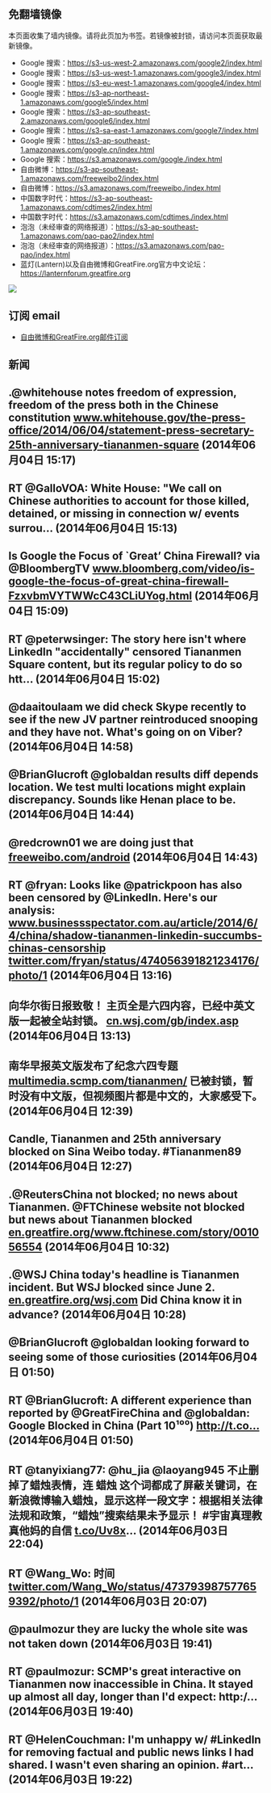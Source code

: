 ## 免翻墙镜像
本页面收集了墙内镜像。请将此页加为书签。若镜像被封锁，请访问本页面获取最新镜像。
* Google 搜索：https://s3-us-west-2.amazonaws.com/google2/index.html
* Google 搜索：https://s3-us-west-1.amazonaws.com/google3/index.html
* Google 搜索：https://s3-eu-west-1.amazonaws.com/google4/index.html
* Google 搜索：https://s3-ap-northeast-1.amazonaws.com/google5/index.html
* Google 搜索：https://s3-ap-southeast-2.amazonaws.com/google6/index.html
* Google 搜索：https://s3-sa-east-1.amazonaws.com/google7/index.html
* Google 搜索：https://s3-ap-southeast-1.amazonaws.com/google.cn/index.html
* Google 搜索：https://s3.amazonaws.com/google./index.html
* 自由微博：https://s3-ap-southeast-1.amazonaws.com/freeweibo2/index.html
* 自由微博：https://s3.amazonaws.com/freeweibo./index.html
* 中国数字时代：https://s3-ap-southeast-1.amazonaws.com/cdtimes2/index.html
* 中国数字时代：https://s3.amazonaws.com/cdtimes./index.html
* 泡泡（未经审查的网络报道）：https://s3-ap-southeast-1.amazonaws.com/pao-pao2/index.html
* 泡泡（未经审查的网络报道）：https://s3.amazonaws.com/pao-pao/index.html
* 蓝灯(Lantern)以及自由微博和GreatFire.org官方中文论坛：https://lanternforum.greatfire.org

<img src="https://raw.githubusercontent.com/greatfire/z/master/logos.gif" />

## 订阅 email
* <a href="https://greatfire.us7.list-manage.com/subscribe?u=854fca58782082e0cbdf204a0&id=c78949b93c">自由微博和GreatFire.org邮件订阅</a>
    
## 新闻
.@whitehouse notes freedom of expression, freedom of the press both in the Chinese constitution <a href="http://www.whitehouse.gov/the-press-office/2014/06/04/statement-press-secretary-25th-anniversary-tiananmen-square">www.whitehouse.gov/the-press-office/2014/06/04/statement-press-secretary-25th-anniversary-tiananmen-square</a> (2014年06月04日 15:17)
 ---
RT @GalloVOA: White House: "We call on Chinese authorities to account for those killed, detained, or missing in connection w/ events surrou… (2014年06月04日 15:13)
 ---
Is Google the Focus of `Great’ China Firewall? via @BloombergTV <a href="http://www.bloomberg.com/video/is-google-the-focus-of-great-china-firewall-FzxvbmVYTWWcC43CLiUYog.html">www.bloomberg.com/video/is-google-the-focus-of-great-china-firewall-FzxvbmVYTWWcC43CLiUYog.html</a> (2014年06月04日 15:09)
 ---
RT @peterwsinger: The story here isn't where LinkedIn "accidentally" censored Tiananmen Square content, but its regular policy to do so
htt… (2014年06月04日 15:02)
 ---
@daaitoulaam we did check Skype recently to see if the new JV partner reintroduced snooping and they have not. What's going on on Viber? (2014年06月04日 14:58)
 ---
@BrianGlucroft @globaldan results diff depends location. We test multi locations might explain discrepancy. Sounds like Henan place to be. (2014年06月04日 14:44)
 ---
@redcrown01 we are doing just that <a href="https://freeweibo.com/android">freeweibo.com/android</a> (2014年06月04日 14:43)
 ---
RT @fryan: Looks like @patrickpoon has also been censored by @LinkedIn. Here's our analysis: <a href="http://www.businessspectator.com.au/article/2014/6/4/china/shadow-tiananmen-linkedin-succumbs-chinas-censorship">www.businessspectator.com.au/article/2014/6/4/china/shadow-tiananmen-linkedin-succumbs-chinas-censorship</a> <a href="https://twitter.com/fryan/status/474056391821234176/photo/1">twitter.com/fryan/status/474056391821234176/photo/1</a> (2014年06月04日 13:16)
 ---
向华尔街日报致敬！ 主页全是六四内容，已经中英文版一起被全站封锁。  <a href="http://cn.wsj.com/gb/index.asp">cn.wsj.com/gb/index.asp</a> (2014年06月04日 13:13)
 ---
南华早报英文版发布了纪念六四专题 <a href="http://multimedia.scmp.com/tiananmen/">multimedia.scmp.com/tiananmen/</a> 已被封锁，暂时没有中文版，但视频图片都是中文的，大家感受下。 (2014年06月04日 12:39)
 ---
Candle, Tiananmen and 25th anniversary blocked on Sina Weibo today. #Tiananmen89 (2014年06月04日 12:27)
 ---
.@ReutersChina not blocked; no news about Tiananmen. @FTChinese website not blocked but news about Tiananmen blocked <a href="https://en.greatfire.org/www.ftchinese.com/story/001056554">en.greatfire.org/www.ftchinese.com/story/001056554</a> (2014年06月04日 10:32)
 ---
.@WSJ China today's headline is Tiananmen incident. But WSJ blocked since June 2. <a href="https://en.greatfire.org/wsj.com">en.greatfire.org/wsj.com</a> Did China know it in advance? (2014年06月04日 10:28)
 ---
@BrianGlucroft @globaldan looking forward to seeing some of those curiosities (2014年06月04日 01:50)
 ---
RT @BrianGlucroft: A different experience than reported by @GreatFireChina and @globaldan: Google Blocked in China (Part 10¹⁰⁰) http://t.co… (2014年06月04日 01:50)
 ---
RT @tanyixiang77: @hu_jia @laoyang945 不止删掉了蜡烛表情，连 蜡烛 这个词都成了屏蔽关键词，在新浪微博输入蜡烛，显示这样一段文字：根据相关法律法规和政策，“蜡烛”搜索结果未予显示！ #宇宙真理教真他妈的自信 <a href="http://t.co/Uv8x">t.co/Uv8x</a>… (2014年06月03日 22:04)
 ---
RT @Wang_Wo: 时间 <a href="https://twitter.com/Wang_Wo/status/473793987577659392/photo/1">twitter.com/Wang_Wo/status/473793987577659392/photo/1</a> (2014年06月03日 20:07)
 ---
@paulmozur they are lucky the whole site was not taken down (2014年06月03日 19:41)
 ---
RT @paulmozur: SCMP's great interactive on Tiananmen now inaccessible in China. It stayed up almost all day, longer than I'd expect: http:/… (2014年06月03日 19:40)
 ---
RT @HelenCouchman: I'm unhappy w/ #LinkedIn for removing factual and public news links I had shared. I wasn't even sharing an opinion. #art… (2014年06月03日 19:22)
 ---

